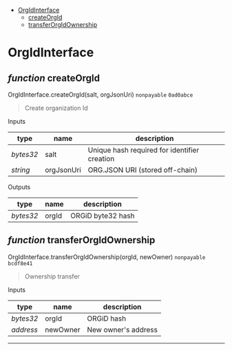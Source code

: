 * [OrgIdInterface](#orgidinterface)
  * [createOrgId](#function-createorgid)
  * [transferOrgIdOwnership](#function-transferorgidownership)

# OrgIdInterface


## *function* createOrgId

OrgIdInterface.createOrgId(salt, orgJsonUri) `nonpayable` `0ad0abce`

> Create organization Id

Inputs

| **type** | **name** | **description** |
|-|-|-|
| *bytes32* | salt | Unique hash required for identifier creation |
| *string* | orgJsonUri | ORG.JSON URI (stored off-chain) |

Outputs

| **type** | **name** | **description** |
|-|-|-|
| *bytes32* | orgId | ORGiD byte32 hash |

## *function* transferOrgIdOwnership

OrgIdInterface.transferOrgIdOwnership(orgId, newOwner) `nonpayable` `bcdf8e41`

> Ownership transfer

Inputs

| **type** | **name** | **description** |
|-|-|-|
| *bytes32* | orgId | ORGiD hash |
| *address* | newOwner | New owner's address |


---